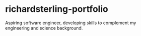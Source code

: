 # richardsterling-portfolio
Aspiring software engineer, developing skills to complement my engineering and science background.
